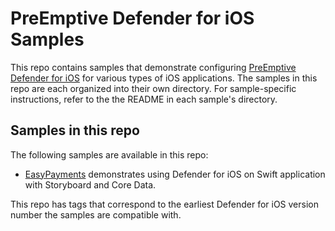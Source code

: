 # PreEmptive Defender for iOS Samples

This repo contains samples that demonstrate configuring [PreEmptive Defender for iOS](https://www.preemptive.com/products/defender-for-ios/) for various types of iOS applications. 
The samples in this repo are each organized into their own directory.
For sample-specific instructions, refer to the the README in each sample's directory.

## Samples in this repo

The following samples are available in this repo:
* [EasyPayments](EasyPayments/README.md) demonstrates using Defender for iOS on Swift application with Storyboard and Core Data.

This repo has tags that correspond to the earliest Defender for iOS version number the samples are compatible with. 
